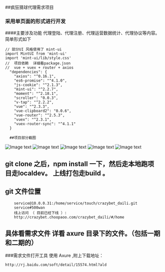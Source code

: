 ##疯狂猜球代理需求项目
### 采用单页面的形式进行开发
####主要涉及功能 代理登陆、代理注册、代理运营数据统计、代理协议等内容。简单形式如下
~~~
// 部分UI 风格使用了 mint-ui
import MintUI from 'mint-ui'
import 'mint-ui/lib/style.css'
//  项目依赖  详细看package.json 
//  vue + vuex + router + axios 
  "dependencies": {
    "axios": "^0.16.1",
    "es6-promise": "^4.1.0",
    "js-cookie": "^2.1.3",
    "mint-ui": "^2.2.7",
    "moment": "^2.18.1",
    "scroller": "0.0.3",
    "v-tap": "^2.2.2",
    "vue": "^2.3.3",
    "vue-clipboard2": "0.0.6",
    "vue-router": "^2.5.3",
    "vuex": "^2.3.1",
    "vuex-router-sync": "^4.1.1"
  }  
  
  ##项目部分截图
~~~

![Image text](https://crazybet.choopaoo.com/img/esun/upload/96/0a/960a40eeff3811e7a441.png)
![Image text](https://crazybet.choopaoo.com/img/esun/upload/d3/5e/d35ea83eff5311e7bdd2.png)
![Image text](https://crazybet.choopaoo.com/img/esun/upload/dc/29/dc29c98aff5311e7bc49.png)
![Image text](https://crazybet.choopaoo.com/img/esun/upload/df/d2/dfd22342ff5411e7928e.png)
![Image text](https://crazybet.choopaoo.com/img/esun/upload/d5/a5/d5a59c50ff5411e7a008.png)


## git clone 之后，npm install 一下，然后走本地跑项目走localdev。 上线打包走build 。
## git 文件位置

~~~
    service@10.0.0.31:/home/service/touch/crazybet_daili.git
    service#500wan
    线上访问 （ 目前已经下线 ）:
    http://crazybet.choopaoo.com/crazybet_daili/#/home
~~~
## 具体看需求文件 详看 axure 目录下的文件。（包括一期和二期的）
###需求文件打开工具 使用 Axure ,附上下载地址：
~~~
http://rj.baidu.com/soft/detail/15574.html?ald
~~~